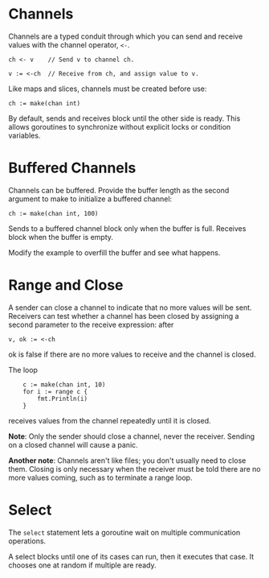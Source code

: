 # Channels
Channels are a typed conduit through which you can send and receive values with the channel operator, `<-`.

`
ch <- v    // Send v to channel ch.
`

`
v := <-ch  // Receive from ch, and assign value to v.
`

Like maps and slices, channels must be created before use:

`
ch := make(chan int)
`

By default, sends and receives block until the other side is ready. This allows goroutines to synchronize without explicit locks or condition variables.

# Buffered Channels
Channels can be buffered. Provide the buffer length as the second argument to make to initialize a buffered channel:

`
ch := make(chan int, 100)
`

Sends to a buffered channel block only when the buffer is full. Receives block when the buffer is empty.

Modify the example to overfill the buffer and see what happens.

# Range and Close
A sender can close a channel to indicate that no more values will be sent. Receivers can test whether a channel has been closed by assigning a second parameter to the receive expression: after

`
v, ok := <-ch
`

ok is false if there are no more values to receive and the channel is closed.

The loop 

```
    c := make(chan int, 10)
    for i := range c {
        fmt.Println(i)
    }
```

receives values from the channel repeatedly until it is closed.

**Note**: Only the sender should close a channel, never the receiver. Sending on a closed channel will cause a panic.

**Another note**: Channels aren't like files; you don't usually need to close them. Closing is only necessary when the receiver must be told there are no more values coming, such as to terminate a range loop.

# Select
The `select` statement lets a goroutine wait on multiple communication operations.

A select blocks until one of its cases can run, then it executes that case. It chooses one at random if multiple are ready.
